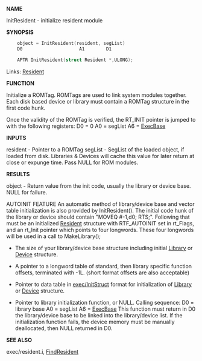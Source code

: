 
**NAME**

InitResident - initialize resident module

**SYNOPSIS**

```c
    object = InitResident(resident, segList)
    D0                     A1        D1

    APTR InitResident(struct Resident *,ULONG);

```
Links: [Resident](_00A0.md) 

**FUNCTION**

Initialize a ROMTag.  ROMTags are used to link system modules
together.  Each disk based device or library must contain a
ROMTag structure in the first code hunk.

Once the validity of the ROMTag is verified, the RT_INIT pointer
is jumped to  with the following registers:
D0 = 0
A0 = segList
A6 = [ExecBase](_009E.md)

**INPUTS**

resident - Pointer to a ROMTag
segList  - SegList of the loaded object, if loaded from disk.
Libraries &#038; Devices will cache this value for later
return at close or expunge time.  Pass NULL for ROM
modules.

**RESULTS**

object  - Return value from the init code, usually the library
or device base.  NULL for failure.

AUTOINIT FEATURE
An automatic method of library/device base and vector table
initialization is also provided by InitResident().  The initial code
hunk of the library or device should contain &#034;MOVEQ #-1,d0; RTS;&#034;.
Following that must be an initialized [Resident](_00A0.md) structure with
RTF_AUTOINIT set in rt_Flags, and an rt_Init pointer which points
to four longwords.  These four longwords will be used in a call
to MakeLibrary();

- The size of your library/device base structure including initial
[Library](_009C.md) or [Device](_0087.md) structure.

- A pointer to a longword table of standard, then library
specific function offsets, terminated with -1L.
(short format offsets are also acceptable)

- Pointer to data table in [exec/InitStruct](InitStruct.md) format for
initialization of [Library](_009C.md) or [Device](_0087.md) structure.

- Pointer to library initialization function, or NULL.
Calling sequence:
D0 = library base
A0 = segList
A6 = [ExecBase](_009E.md)
This function must return in D0 the library/device base to be
linked into the library/device list.  If the initialization
function fails, the device memory must be manually deallocated,
then NULL returned in D0.

**SEE ALSO**

exec/resident.i, [FindResident](FindResident.md)
